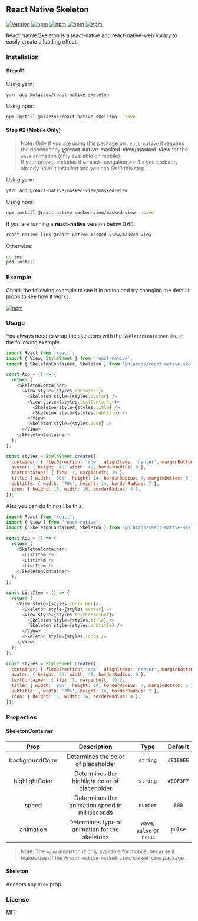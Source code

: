 ## React Native Skeleton

[![version](https://img.shields.io/github/package-json/v/nicolaslazzos/react-native-skeleton/master?label=npm&style=flat-square)](https://www.npmjs.com/package/@nlazzos/react-native-skeleton) 
[![npm](https://img.shields.io/npm/l/@nlazzos/react-native-skeleton?style=flat-square)](https://www.npmjs.com/package/@nlazzos/react-native-skeleton) 
[![npm](https://img.shields.io/badge/types-included-blue?style=flat-square)](https://www.npmjs.com/package/@nlazzos/react-native-skeleton)
[![npm](https://img.shields.io/npm/dm/@nlazzos/react-native-skeleton?style=flat-square&color=red)](https://www.npmjs.com/package/@nlazzos/react-native-skeleton) 
[![npm](https://img.shields.io/github/stars/nicolaslazzos/react-native-skeleton?style=flat-square)](https://www.npmjs.com/package/@nlazzos/react-native-skeleton) 

React Native Skeleton is a react-native and react-native-web library to easily create a loading effect.

### Installation

#### Step #1

Using yarn:

```bash
yarn add @nlazzos/react-native-skeleton
```

Using npm:

```bash
npm install @nlazzos/react-native-skeleton --save
```

#### Step #2 (Mobile Only)

> Note: Only if you are using this package on `react-native` it requires the dependency **@react-native-masked-view/masked-view** for the `wave` animation (only available on mobile).<br/>If your project includes the react-navigation >= 4.x you probably already have it installed and you can SKIP this step.

Using yarn:

```bash
yarn add @react-native-masked-view/masked-view
```

Using npm:

```bash
npm install @react-native-masked-view/masked-view --save
```

If you are running a **react-native** version below 0.60:

```bash
react-native link @react-native-masked-view/masked-view
```

Otherwise:

```bash
cd ios
pod install
```

### Example

Check the following example to see it in action and try changing the default props to see how it works.

[![npm](https://img.shields.io/static/v1?style=flat-square&label=Expo&message=Example&logo=expo)](https://snack.expo.io/@nicolaslazzos/react-native-skeleton-example)

### Usage

You always need to wrap the skeletons with the `SkeletonContainer` like in the following example.

```javascript
import React from 'react';
import { View, StyleSheet } from 'react-native';
import { SkeletonContainer, Skeleton } from '@nlazzos/react-native-skeleton';

const App = () => {
  return (
    <SkeletonContainer>
      <View style={styles.container}>
        <Skeleton style={styles.avatar} />
        <View style={styles.textContainer}>
          <Skeleton style={styles.title} />
          <Skeleton style={styles.subtitle} />
        </View>
        <Skeleton style={styles.icon} />
      </View>
    </SkeletonContainer>
  );
};

const styles = StyleSheet.create({
  container: { flexDirection: 'row', alignItems: 'center', marginBottom: 16 },
  avatar: { height: 40, width: 40, borderRadius: 0 },
  textContainer: { flex: 1, marginLeft: 16 },
  title: { width: '90%', height: 14, borderRadius: 7, marginBottom: 5 },
  subtitle: { width: '70%', height: 14, borderRadius: 7 },
  icon: { height: 16, width: 16, borderRadius: 4 },
});
```

Also you can do things like this.

```javascript
import React from "react";
import { View } from "react-native";
import { SkeletonContainer, Skeleton } from "@nlazzos/react-native-skeleton";

const App = () => {
  return (
    <SkeletonContainer>
      <ListItem />
      <ListItem />
      <ListItem />
    </SkeletonContainer>
  );
};

const ListItem = () => {
  return (
    <View style={styles.container}>
      <Skeleton style={styles.avatar} />
      <View style={styles.textContainer}>
        <Skeleton style={styles.title} />
        <Skeleton style={styles.subtitle} />
      </View>
      <Skeleton style={styles.icon} />
    </View>
  );
};

const styles = StyleSheet.create({
  container: { flexDirection: 'row', alignItems: 'center', marginBottom: 16 },
  avatar: { height: 40, width: 40, borderRadius: 0 },
  textContainer: { flex: 1, marginLeft: 16 },
  title: { width: '90%', height: 14, borderRadius: 7, marginBottom: 5 },
  subtitle: { width: '70%', height: 14, borderRadius: 7 },
  icon: { height: 16, width: 16, borderRadius: 4 },
});
```

### Properties

#### SkeletonContainer

|      Prop       |                  Description                   |            Type           |  Default  |
| :-------------: | :--------------------------------------------: |           :----:          | :-------: |
| backgroundColor |      Determines the color of placeholder       |          `string`         | `#E1E9EE` |
| highlightColor  | Determines the highlight color of placeholder  |          `string`         | `#EDF3F7` |
|      speed      | Determines the animation speed in milliseconds |          `number`         |   `800`   |
|    animation    | Determines type of animation for the skeletons | `wave`, `pulse` or `none` |  `pulse`  |

> Note: The `wave` animaton is only available for mobile, because it makes use of the `@react-native-masked-view/masked-view` package.

#### Skeleton

Accepts any `View` prop.

### License

[MIT](https://choosealicense.com/licenses/mit/)
